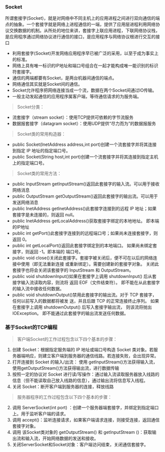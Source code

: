 ### Socket
所谓套接字(Socket)，就是对网络中不同主机上的应用进程之间进行双向通信的端点的抽象。一个套接字就是网络上进程通信的一端，提供了应用层进程利用网络协议交换数据的机制。从所处的地位来讲，套接字上联应用进程，下联网络协议栈，是应用程序通过网络协议进行通信的接口，是应用程序与网络协议根进行交互的接口
- 利用套接字(Socket)开发网络应用程序早已被广泛的采用，以至于成为事实上的标准。 
- 网络上具有唯一标识的IP地址和端口号组合在一起才能构成唯一能识别的标识符套接字。 
- 通信的两端都要有Socket，是两台机器间通信的端点。 
- 网络通信其实就是Socket间的通信。
- Socket允许程序把网络连接当成一个流，数据在两个Socket间通过IO传输。
- 一般主动发起通信的应用程序属客户端，等待通信请求的为服务端。

>Socket分类：
- 流套接字（stream socket）：使用TCP提供可依赖的字节流服务
- 数据报套接字（datagram socket）：使用UDP提供“尽力而为”的数据报服务

>Socket类的常用构造器： 
- public Socket(InetAddress address,int port)创建一个流套接字并将其连接到指定 IP 地址的指定端口号。 
- public Socket(String host,int port)创建一个流套接字并将其连接到指定主机上的指定端口号。 

> Socket类的常用方法：
- public InputStream getInputStream()返回此套接字的输入流。可以用于接收网络消息
- public OutputStream getOutputStream()返回此套接字的输出流。可以用于发送网络消息
- public InetAddress getInetAddress()此套接字连接到的远程 IP 地址；如果套接字是未连接的，则返回 null。 
- public InetAddress getLocalAddress()获取套接字绑定的本地地址。 即本端的IP地址
- public int getPort()此套接字连接到的远程端口号；如果尚未连接套接字，则返回 0。 
- public int getLocalPort()返回此套接字绑定到的本地端口。 如果尚未绑定套接字，则返回 -1。即本端的
端口号。 
- public void close()关闭此套接字。套接字被关闭后，便不可在以后的网络连接中使用（即无法重新连接
或重新绑定）。需要创建新的套接字对象。 关闭此套接字也将会关闭该套接字的 InputStream 和
OutputStream。 
- public void shutdownInput()如果在套接字上调用 shutdownInput() 后从套接字输入流读取内容，则流将
返回 EOF（文件结束符）。 即不能在从此套接字的输入流中接收任何数据。 
- public void shutdownOutput()禁用此套接字的输出流。对于 TCP 套接字，任何以前写入的数据都将被发
送，并且后跟 TCP 的正常连接终止序列。 如果在套接字上调用 shutdownOutput() 后写入套接字输出流，
则该流将抛出 IOException。 即不能通过此套接字的输出流发送任何数据。

### 基于Socket的TCP编程
> 客户端Socket的工作过程包含以下四个基本的步骤： 
1. 创建 Socket：根据指定服务端的 IP 地址或端口号构造 Socket 类对象。若服务器端响应，则建立客户端到服务器的通信线路。若连接失败，会出现异常。
1. 打开连接到 Socket 的输入/出流： 使用 getInputStream()方法获得输入流，使用getOutputStream()方法获得输出流，进行数据传输
1. 按照一定的协议对 Socket 进行读/写操作：通过输入流读取服务器放入线路的信息（但不能读取自己放入线路的信息），通过输出流将信息写入线程。
1. 关闭 Socket：断开客户端到服务器的连接，释放线路

> 服务器程序的工作过程包含以下四个基本的步骤：
2. 调用 ServerSocket(int port) ：创建一个服务器端套接字，并绑定到指定端口上。用于监听客户端的请求。
2. 调用 accept()：监听连接请求，如果客户端请求连接，则接受连接，返回通信套接字对象。 
2. 调用 该Socket类对象的 getOutputStream() 和 getInputStream ()：获取输出流和输入流，开始网络数据的发送和接收。
2. 关闭ServerSocket和Socket对象：客户端访问结束，关闭通信套接字。
